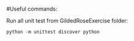 #Useful commands:

Run all unit test from GildedRoseExercise folder:

```
python -m unittest discover python
```
